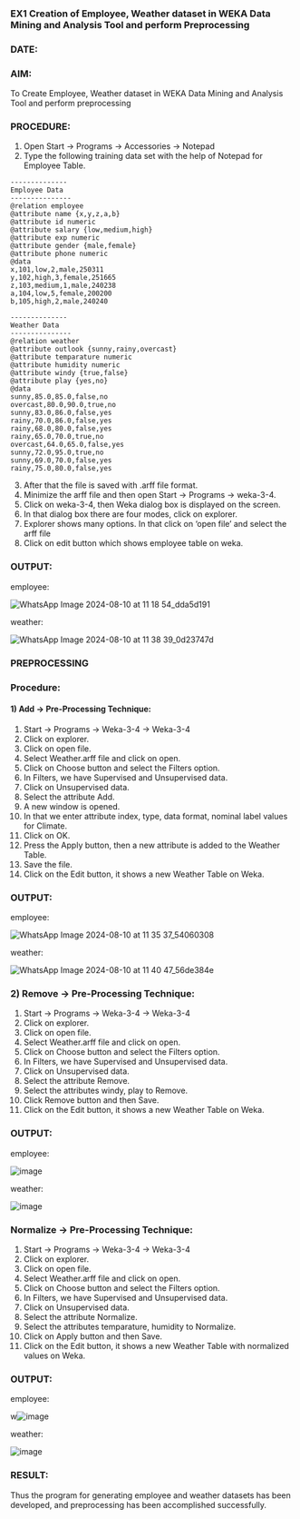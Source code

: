 ### EX1 Creation of Employee, Weather dataset in WEKA Data Mining and Analysis Tool and perform Preprocessing
### DATE: 
### AIM: 
  To Create Employee, Weather dataset in WEKA Data Mining and Analysis Tool and perform preprocessing
### PROCEDURE: 
1) Open Start -> Programs -> Accessories -> Notepad
2) Type the following training data set with the help of Notepad for Employee Table.

```
--------------
Employee Data
---------------
@relation employee
@attribute name {x,y,z,a,b}
@attribute id numeric
@attribute salary {low,medium,high}
@attribute exp numeric
@attribute gender {male,female}
@attribute phone numeric
@data
x,101,low,2,male,250311
y,102,high,3,female,251665
z,103,medium,1,male,240238
a,104,low,5,female,200200
b,105,high,2,male,240240

--------------
Weather Data
---------------
@relation weather
@attribute outlook {sunny,rainy,overcast}
@attribute temparature numeric
@attribute humidity numeric
@attribute windy {true,false}
@attribute play {yes,no}
@data
sunny,85.0,85.0,false,no
overcast,80.0,90.0,true,no
sunny,83.0,86.0,false,yes
rainy,70.0,86.0,false,yes
rainy,68.0,80.0,false,yes
rainy,65.0,70.0,true,no
overcast,64.0,65.0,false,yes
sunny,72.0,95.0,true,no
sunny,69.0,70.0,false,yes
rainy,75.0,80.0,false,yes
```
3) After that the file is saved with .arff file format.
4) Minimize the arff file and then open Start -> Programs -> weka-3-4.
5) Click on weka-3-4, then Weka dialog box is displayed on the screen.
6) In that dialog box there are four modes, click on explorer.
7) Explorer shows many options. In that click on ‘open file’ and select the arff file
8) Click on edit button which shows employee table on weka.

### OUTPUT:
employee:

![WhatsApp Image 2024-08-10 at 11 18 54_dda5d191](https://github.com/user-attachments/assets/1f0553f0-6950-4764-bc4a-86aef9c8ff50)

weather:

![WhatsApp Image 2024-08-10 at 11 38 39_0d23747d](https://github.com/user-attachments/assets/b9e5cde7-5a2e-4ff1-92c9-08b07d11b46e)




### PREPROCESSING
### Procedure:
#### 1) Add -> Pre-Processing Technique:
1) Start -> Programs -> Weka-3-4 -> Weka-3-4
2) Click on explorer.
3) Click on open file.
4) Select Weather.arff file and click on open.
5) Click on Choose button and select the Filters option.
6) In Filters, we have Supervised and Unsupervised data.
7) Click on Unsupervised data.
8) Select the attribute Add.
9) A new window is opened.
10) In that we enter attribute index, type, data format, nominal label values for Climate.
11) Click on OK.
12) Press the Apply button, then a new attribute is added to the Weather Table.
13) Save the file.
14) Click on the Edit button, it shows a new Weather Table on Weka.

### OUTPUT:
employee:

![WhatsApp Image 2024-08-10 at 11 35 37_54060308](https://github.com/user-attachments/assets/9e72cebe-b336-47a8-a14c-27244469515a)

weather:

![WhatsApp Image 2024-08-10 at 11 40 47_56de384e](https://github.com/user-attachments/assets/997c1cce-dc47-44b9-821e-edca10003e68)


### 2) Remove -> Pre-Processing Technique:

1) Start -> Programs -> Weka-3-4 -> Weka-3-4
2) Click on explorer.
3) Click on open file.
4) Select Weather.arff file and click on open.
5) Click on Choose button and select the Filters option.
6) In Filters, we have Supervised and Unsupervised data.
7) Click on Unsupervised data.
8) Select the attribute Remove.
9) Select the attributes windy, play to Remove.
10) Click Remove button and then Save.
11) Click on the Edit button, it shows a new Weather Table on Weka.

### OUTPUT:
employee:

![image](https://github.com/user-attachments/assets/82272f96-2ab3-459f-a932-797de12756a6)

weather:

![image](https://github.com/user-attachments/assets/186b6d64-d415-4e81-9867-baa42bfb92d1)


### Normalize -> Pre-Processing Technique:

1) Start -> Programs -> Weka-3-4 -> Weka-3-4
2) Click on explorer.
3) Click on open file.
4) Select Weather.arff file and click on open.
5) Click on Choose button and select the Filters option.
6) In Filters, we have Supervised and Unsupervised data.
7) Click on Unsupervised data.
8) Select the attribute Normalize.
9) Select the attributes temparature, humidity to Normalize.
10) Click on Apply button and then Save.
11) Click on the Edit button, it shows a new Weather Table with normalized values on Weka.

### OUTPUT:
employee:

w![image](https://github.com/user-attachments/assets/6966af2d-7177-4777-b6c2-a97eef71acfe)

weather:

![image](https://github.com/user-attachments/assets/19339375-f9d7-4f7a-a7a5-6b6c21050183)



### RESULT: 
  Thus the program for generating employee and weather datasets has been developed, and preprocessing has been accomplished successfully.
